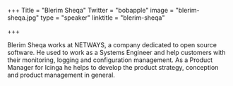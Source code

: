 +++
Title = "Blerim Sheqa"
Twitter = "bobapple"
image = "blerim-sheqa.jpg"
type = "speaker"
linktitle = "blerim-sheqa"

+++

Blerim Sheqa works at NETWAYS, a company dedicated to open source software. He used to work as a Systems Engineer and help customers with their monitoring, logging and configuration management. As a Product Manager for Icinga he helps to develop the product strategy, conception and product management in general.
